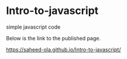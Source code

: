 # Intro-to-javascript
simple javascript code

Below is the link to the published page.

https://saheed-ola.github.io/Intro-to-javascript/
